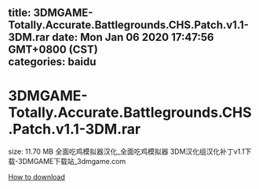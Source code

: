 
title: 3DMGAME-Totally.Accurate.Battlegrounds.CHS.Patch.v1.1-3DM.rar
date: Mon Jan 06 2020 17:47:56 GMT+0800 (CST)    
categories: baidu
---

# 3DMGAME-Totally.Accurate.Battlegrounds.CHS.Patch.v1.1-3DM.rar
size: 11.70 MB
 全面吃鸡模拟器汉化_全面吃鸡模拟器 3DM汉化组汉化补丁v1.1下载-3DMGAME下载站_3dmgame.com
 

[How to download](https://bpcam.bemobtrk.com/go/2ceec3aa-1ca2-46d6-b9ff-aaa5c184517c?jno=1200)